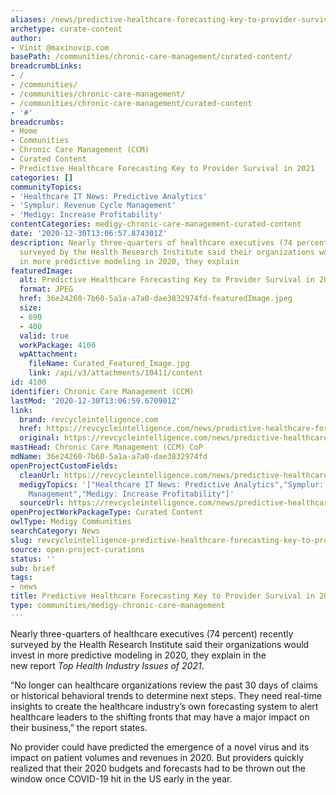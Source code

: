 ```yaml
---
aliases: /news/predictive-healthcare-forecasting-key-to-provider-survival-in-2021
archetype: curate-content
author:
- Vinit @maxinovip.com
basePath: /communities/chronic-care-management/curated-content/
breadcrumbLinks:
- /
- /communities/
- /communities/chronic-care-management/
- /communities/chronic-care-management/curated-content
- '#'
breadcrumbs:
- Home
- Communities
- Chronic Care Management (CCM)
- Curated Content
- Predictive Healthcare Forecasting Key to Provider Survival in 2021
categories: []
communityTopics:
- 'Healthcare IT News: Predictive Analytics'
- 'Symplur: Revenue Cycle Management'
- 'Medigy: Increase Profitability'
contentCategories: medigy-chronic-care-management-curated-content
date: '2020-12-30T13:06:57.874301Z'
description: Nearly three-quarters of healthcare executives (74 percent) recently
  surveyed by the Health Research Institute said their organizations would invest
  in more predictive modeling in 2020, they explain
featuredImage:
  alt: Predictive Healthcare Forecasting Key to Provider Survival in 2021
  format: JPEG
  href: 36e24260-7b60-5a1a-a7a0-dae3832974fd-featuredImage.jpeg
  size:
  - 690
  - 400
  valid: true
  workPackage: 4100
  wpAttachment:
    fileName: Curated_Featured_Image.jpg
    link: /api/v3/attachments/10411/content
id: 4100
identifier: Chronic Care Management (CCM)
lastMod: '2020-12-30T13:06:59.670901Z'
link:
  brand: revcycleintelligence.com
  href: https://revcycleintelligence.com/news/predictive-healthcare-forecasting-key-to-provider-survival-in-2021
  original: https://revcycleintelligence.com/news/predictive-healthcare-forecasting-key-to-provider-survival-in-2021
mastHead: Chronic Care Management (CCM) CoP
mdName: 36e24260-7b60-5a1a-a7a0-dae3832974fd
openProjectCustomFields:
  cleanUrl: https://revcycleintelligence.com/news/predictive-healthcare-forecasting-key-to-provider-survival-in-2021
  medigyTopics: '["Healthcare IT News: Predictive Analytics","Symplur: Revenue Cycle
    Management","Medigy: Increase Profitability"]'
  sourceUrl: https://revcycleintelligence.com/news/predictive-healthcare-forecasting-key-to-provider-survival-in-2021
openProjectWorkPackageType: Curated Content
owlType: Medigy Communities
searchCategory: News
slug: revcycleintelligence-predictive-healthcare-forecasting-key-to-provider-survival-in-2021
source: open-project-curations
status: ''
sub: brief
tags:
- news
title: Predictive Healthcare Forecasting Key to Provider Survival in 2021
type: communities/medigy-chronic-care-management
---
```


<p>Nearly three-quarters of healthcare executives (74 percent) recently surveyed by the Health Research Institute said their organizations would invest in more predictive modeling in 2020, they explain in the new&nbsp;report&nbsp;<i>Top Health Industry Issues of 2021</i>.</p><p>“No longer can healthcare organizations review the past 30 days of claims or historical behavioral trends to determine next steps. They need real-time insights to create the healthcare industry’s own forecasting system to alert healthcare leaders to the shifting fronts that may have a major impact on their business,” the report states.</p><p>No provider could have predicted the emergence of a novel virus and its impact on patient volumes and revenues in 2020. But providers quickly realized that their 2020 budgets and forecasts had to be thrown out the window once COVID-19 hit in the US early in the year.</p>